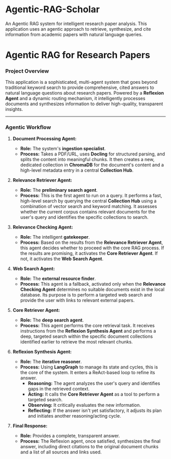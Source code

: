 # Agentic-RAG-Scholar
An Agentic RAG system for intelligent research paper analysis. This application uses an agentic approach to retrieve, synthesize, and cite information from academic papers with natural language queries.
# Agentic RAG for Research Papers

### Project Overview
This application is a sophisticated, multi-agent system that goes beyond traditional keyword search to provide comprehensive, cited answers to natural language questions about research papers. Powered by a **Reflexion Agent** and a dynamic routing mechanism, it intelligently processes documents and synthesizes information to deliver high-quality, transparent insights.

***

### Agentic Workflow

1.  **Document Processing Agent:**
    * **Role:** The system's **ingestion specialist**.
    * **Process:** Takes a PDF/URL, uses **Docling** for structured parsing, and splits the content into meaningful chunks. It then creates a new, dedicated collection in **ChromaDB** for the document's content and a high-level metadata entry in a central **Collection Hub**. 

2.  **Relevance Retriever Agent:**
    * **Role:** The **preliminary search agent**.
    * **Process:** This is the first agent to run on a query. It performs a fast, high-level search by querying the central **Collection Hub** using a combination of vector search and keyword matching. It assesses whether the current corpus contains relevant documents for the user's query and identifies the specific collections to search.

3.  **Relevance Checking Agent:**
    * **Role:** The intelligent **gatekeeper**.
    * **Process:** Based on the results from the **Relevance Retriever Agent**, this agent decides whether to proceed with the core RAG process. If the results are promising, it activates the **Core Retriever Agent**. If not, it activates the **Web Search Agent**.

4.  **Web Search Agent:**
    * **Role:** The **external resource finder**.
    * **Process:** This agent is a fallback, activated only when the **Relevance Checking Agent** determines no suitable documents exist in the local database. Its purpose is to perform a targeted web search and provide the user with links to relevant external papers.

5.  **Core Retriever Agent:**
    * **Role:** The **deep search agent**.
    * **Process:** This agent performs the core retrieval task. It receives instructions from the **Reflexion Synthesis Agent** and performs a deep, targeted search within the specific document collections identified earlier to retrieve the most relevant chunks.

6.  **Reflexion Synthesis Agent:**
    * **Role:** The **iterative reasoner**.
    * **Process:** Using **LangGraph** to manage its state and cycles, this is the core of the system. It enters a ReAct-based loop to refine its answer.
        * **Reasoning:** The agent analyzes the user's query and identifies gaps in the retrieved context.
        * **Acting:** It calls the **Core Retriever Agent** as a tool to perform a targeted search.
        * **Observing:** It critically evaluates the new information.
        * **Reflecting:** If the answer isn't yet satisfactory, it adjusts its plan and initiates another reasoning/acting cycle.

7.  **Final Response:**
    * **Role:** Provides a complete, transparent answer.
    * **Process:** The Reflexion agent, once satisfied, synthesizes the final answer, including direct citations to the original document chunks and a list of all sources and links used.